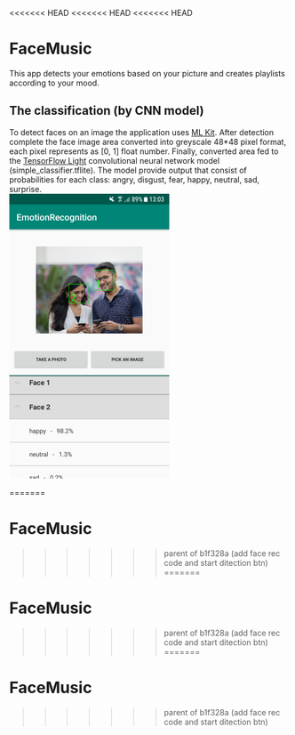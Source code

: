 <<<<<<< HEAD
<<<<<<< HEAD
<<<<<<< HEAD
# FaceMusic
This app detects your emotions based on your picture and creates playlists according to your mood.  

## The classification (by CNN model)
To detect faces on an image the application uses [ML Kit](https://developers.google.com/ml-kit).
After detection complete the face image area converted into greyscale 48*48 pixel format, each pixel represents as [0, 1] float number.
Finally, converted area fed to the [TensorFlow Light](https://www.tensorflow.org/lite/guide) convolutional neural network model (simple_classifier.tflite).
The model provide output that consist of probabilities for each class: angry, disgust, fear, happy, neutral, sad, surprise.  
<img src="/images/example.png" width="288" height="512">


=======
# FaceMusic
>>>>>>> parent of b1f328a (add face rec code and start ditection btn)
=======
# FaceMusic
>>>>>>> parent of b1f328a (add face rec code and start ditection btn)
=======
# FaceMusic
>>>>>>> parent of b1f328a (add face rec code and start ditection btn)
